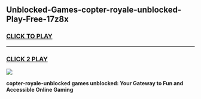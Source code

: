 
## Unblocked-Games-copter-royale-unblocked-Play-Free-17z8x
<h3>
<a href="https://premium76.site?title=copter-royale-unblocked&ref=10A">CLICK TO PLAY</a></h3>
<hr>

<h3>
<a href="https://premium76.site?title=copter-royale-unblocked&ref=10A">CLICK 2 PLAY</a>
  
</h3>

<a href="https://premium76.site?title=copter-royale-unblocked&ref=10A"><img src="https://clearcache.store/games.png"></a>


**copter-royale-unblocked games unblocked: Your Gateway to Fun and Accessible Online Gaming**
